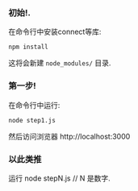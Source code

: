 ### 初始!.

在命令行中安装connect等库:

	npm install

这将会新建 `node_modules/` 目录.

### 第一步!


在命令行中运行:

    node step1.js

然后访问浏览器 http://localhost:3000

### 以此类推

运行 node stepN.js // N 是数字.
